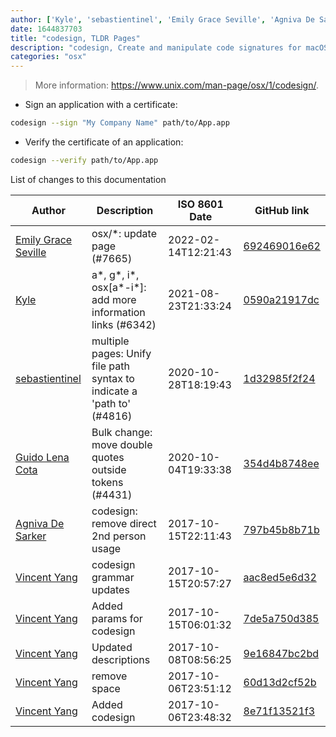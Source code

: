 ```yaml
---
author: ['Kyle', 'sebastientinel', 'Emily Grace Seville', 'Agniva De Sarker', 'Vincent Yang', 'Guido Lena Cota']
date: 1644837703
title: "codesign, TLDR Pages"
description: "codesign, Create and manipulate code signatures for macOS."
categories: "osx"
---
```

> More information: <https://www.unix.com/man-page/osx/1/codesign/>.

- Sign an application with a certificate:

```bash
codesign --sign "My Company Name" path/to/App.app
```

- Verify the certificate of an application:

```bash
codesign --verify path/to/App.app
```
List of changes to this documentation


Author | Description | ISO 8601 Date | GitHub link
------|-----|-----|-----
[Emily Grace Seville](mailto:emilyseville7cf@gmail.com) | osx/*: update page (#7665) | 2022-02-14T12:21:43 | [692469016e62](https://github.com/tldr-pages/tldr/commit/692469016e62d4410ec92a8f29272e447046a0d2)
[Kyle](mailto:76597257+Gitleptune@users.noreply.github.com) | a*, g*, i*, osx[a*-i*]: add more information links (#6342) | 2021-08-23T21:33:24 | [0590a21917dc](https://github.com/tldr-pages/tldr/commit/0590a21917dc981d3cc64b8094b1cffa9d0a3b78)
[sebastientinel](mailto:sebastien.tinel@gmail.com) | multiple pages: Unify file path syntax to indicate a 'path to' (#4816) | 2020-10-28T18:19:43 | [1d32985f2f24](https://github.com/tldr-pages/tldr/commit/1d32985f2f24e5469dddc993dd7f354f79bfa128)
[Guido Lena Cota](mailto:guido.lenacota@kreuzwerker.de) | Bulk change: move double quotes outside tokens (#4431) | 2020-10-04T19:33:38 | [354d4b8748ee](https://github.com/tldr-pages/tldr/commit/354d4b8748ee58813dd6830ced7c3b11067255d7)
[Agniva De Sarker](mailto:agnivade@yahoo.co.in) | codesign: remove direct 2nd person usage | 2017-10-15T22:11:43 | [797b45b8b71b](https://github.com/tldr-pages/tldr/commit/797b45b8b71b49881da2c59833efefdb76ed2aae)
[Vincent Yang](mailto:VincentYang2014@gmail.com) | codesign grammar updates | 2017-10-15T20:57:27 | [aac8ed5e6d32](https://github.com/tldr-pages/tldr/commit/aac8ed5e6d3250705744bdf3acd20962e3cc9260)
[Vincent Yang](mailto:VincentYang2014@gmail.com) | Added params for codesign | 2017-10-15T06:01:32 | [7de5a750d385](https://github.com/tldr-pages/tldr/commit/7de5a750d3859b2d198feb0fff2c09d06e0145fd)
[Vincent Yang](mailto:VincentYang2014@gmail.com) | Updated descriptions | 2017-10-08T08:56:25 | [9e16847bc2bd](https://github.com/tldr-pages/tldr/commit/9e16847bc2bdfa50738383799b3df3e763e7e51d)
[Vincent Yang](mailto:VincentYang2014@gmail.com) | remove space | 2017-10-06T23:51:12 | [60d13d2cf52b](https://github.com/tldr-pages/tldr/commit/60d13d2cf52b7285371e49e05e8163241580adbc)
[Vincent Yang](mailto:VincentYang2014@gmail.com) | Added codesign | 2017-10-06T23:48:32 | [8e71f13521f3](https://github.com/tldr-pages/tldr/commit/8e71f13521f3bec33ad68df9588d054363ece1fc)

